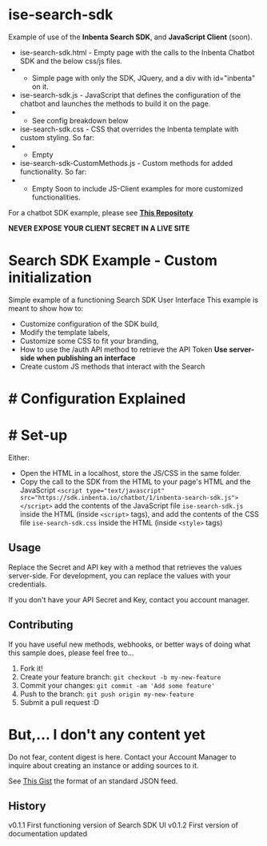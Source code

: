 # ise-search-sdk
Example of use of the **Inbenta Search SDK**, and **JavaScript Client** (soon). 
* ise-search-sdk.html - Empty page with the calls to the Inbenta Chatbot SDK and the below css/js files.
* * Simple page with only the SDK, JQuery, and a div with id="inbenta" on it.
* ise-search-sdk.js - JavaScript that defines the configuration of the chatbot and launches the methods to build it on the page.
* * See config breakdown below
* ise-search-sdk.css - CSS that overrides the Inbenta template with custom styling. So far:
* * Empty
* ise-search-sdk-CustomMethods.js - Custom methods for added functionality. So far:
* * Empty
Soon to include JS-Client examples for more customized functionalities.

For a chatbot SDK example, please see **[This Repositoty](https://jalcantarab.github.io/isa-bot-sdk/)**

**NEVER EXPOSE YOUR CLIENT SECRET IN A LIVE SITE**

# Search SDK Example - Custom initialization
Simple example of a functioning Search SDK User Interface 
This example is meant to show how to: 
* Customize configuration of the SDK build, 
* Modify the template labels, 
* Customize some CSS to fit your branding,
* How to use the /auth API method to retrieve the API Token **Use server-side when publishing an interface**
* Create custom JS methods that interact with the Search


# # Configuration Explained

# # Set-up
Either: 
* Open the HTML in a localhost, store the JS/CSS in the same folder.
* Copy the call to the SDK from the HTML to your page's HTML and the JavaScript
  `<script type="text/javascript" src="https://sdk.inbenta.io/chatbot/1/inbenta-search-sdk.js"></script>`
   add the contents of the JavaScript file `ise-search-sdk.js` inside the HTML (inside `<script>` tags), and add the contents of the CSS file `ise-search-sdk.css` inside the HTML (inside `<style>` tags) 
   
## Usage
Replace the Secret <inbenta-secret> and API key <inbenta-key> with a method that retrieves the values server-side.
For development, you can replace the values with your credentials. 

If you don't have your API Secret and Key, contact you account manager. 

## Contributing 
If you have useful new methods, webhooks, or better ways of doing what this sample does, please feel free to...

1. Fork it!
2. Create your feature branch: `git checkout -b my-new-feature`
3. Commit your changes: `git commit -am 'Add some feature'`
4. Push to the branch: `git push origin my-new-feature`
5. Submit a pull request :D

# But,... I don't any content yet
Do not fear, content digest is here. 
Contact your Account Manager to inquire about creating an instance or adding sources to it. 

See [This Gist](https://gist.github.com/jalcantarab/af3ae1fbaa5b1b5f299160122bf3ac41) the format of an standard JSON feed.

## History
v0.1.1 First functioning version of Search SDK UI
v0.1.2 First version of documentation updated


